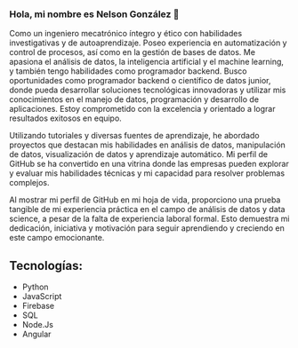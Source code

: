 ### Hola, mi nombre es Nelson González 👋

Como un ingeniero mecatrónico íntegro y ético con habilidades investigativas y de autoaprendizaje. Poseo experiencia en automatización y control de procesos, así como en la gestión de bases de datos. Me apasiona el análisis de datos, la inteligencia artificial y el machine learning, y también tengo habilidades como programador backend. Busco oportunidades como programador backend o científico de datos junior, donde pueda desarrollar soluciones tecnológicas innovadoras y utilizar mis conocimientos en el manejo de datos, programación y desarrollo de aplicaciones. Estoy comprometido con la excelencia y orientado a lograr resultados exitosos en equipo.

Utilizando tutoriales y diversas fuentes de aprendizaje, he abordado proyectos que destacan mis habilidades en análisis de datos, manipulación de datos, visualización de datos y aprendizaje automático. Mi perfil de GitHub se ha convertido en una vitrina donde las empresas pueden explorar y evaluar mis habilidades técnicas y mi capacidad para resolver problemas complejos.

Al mostrar mi perfil de GitHub en mi hoja de vida, proporciono una prueba tangible de mi experiencia práctica en el campo de análisis de datos y data science, a pesar de la falta de experiencia laboral formal. Esto demuestra mi dedicación, iniciativa y motivación para seguir aprendiendo y creciendo en este campo emocionante.

## Tecnologías:

* Python
* JavaScript
* Firebase
* SQL
* Node.Js
* Angular

<!--
**gonzo120/gonzo120** is a ✨ _special_ ✨ repository because its `README.md` (this file) appears on your GitHub profile.

Here are some ideas to get you started:

- 🔭 I’m currently working on ...
- 🌱 I’m currently learning ...
- 👯 I’m looking to collaborate on ...
- 🤔 I’m looking for help with ...
- 💬 Ask me about ...
- 📫 How to reach me: ...
- 😄 Pronouns: ...
- ⚡ Fun fact: ...
-->
